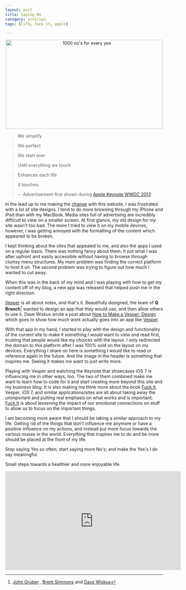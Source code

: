 ```yaml
---
layout: post
title: Saying No
category: articles
tags: [life, fuck it, apple]

---
```

<center><img src="http://farm6.staticflickr.com/5501/9109232387_d587177ba9.jpg" width="500" height="284" alt="1000 no's for every yes"></center>

> We simplify

> We perfect

> We start over

> Until everything we touch

> Enhances each life

> It touches. 

> -- Advertisement first shown during [Apple Keynote WWDC 2013](http://www.youtube.com/watch?v=SRmjUzcpLO0 "Apple Keynote WWDC 2013")

In the lead up to me making the [change](http://foursides.ca/post/a-potential-change "A Potential Change") with this website, I was frustrated with a lot of site designs. I tend to do more browsing through my iPhone and iPad than with my MacBook. Media sites full of advertising are incredibly difficult to view on a smaller screen. At first glance, my old design for my site wasn't too bad. The more I tried to view it on my mobile devices, however, I was getting annoyed with the formatting of the content which appeared to be broken. 

I kept thinking about the sites that appealed to me, and also the apps I used on a regular basis. There was nothing fancy about them. It put what I was after upfront and easily accessible without having to browse through clumsy menu structures. My main problem was finding the correct platform to host it on. The second problem was trying to figure out how much I wanted to cut away. 

When this was in the back of my mind and I was playing with how to get my content off of my blog, a new app was released that helped push me in the right direction. 

[Vesper][Vesper] is all about notes, and that's it. Beautifully designed, the team of **Q Branch**[^1] wanted to design an app that they would use, and then allow others to use it. Dave Wiskus wrote a post about 
[How to Make a Vesper: Design](http://vesperapp.co/blog/how-to-make-a-vesper/ "How to Make a Vesper: Design") which goes to show how much work actually goes into an app like [Vesper](http://click.linksynergy.com/fs-bin/stat?id=IfAPAqe/hTs&offerid=162397&type=3&subid=0&tmpid=1826&RD_PARM1=https%253A%252F%252Fitunes.apple.com%252Fca%252Fapp%252Fvesper%252Fid655895325%253Fmt%253D8%2526uo%253D4%2526partnerId%253D30 "Vesper"). 

With that app in my hand, I started to play with the design and functionality of the current site to make it something *I would* want to view and read first, trusting that people would like my choices with the layout. I only redirected the domain to this platform after I was 100% sold on the layout on my devices. Everything I share on here is something I would like to read or reference again in the future. And the image in the header is something that inspires me. Seeing it makes me want to just write more. 

Playing with Vesper and watching the Keynote that showcases iOS 7 is influencing me in other ways, too. The two of them combined make me want to learn how to code for it and start creating more beyond this site and my business blog. It is also making me think more about the book [Fuck It](http://www.amazon.com/gp/product/1401927599/ref=as_li_ss_tl?ie=UTF8&camp=1789&creative=390957&creativeASIN=1401927599&linkCode=as2&tag=four0b-20 "Fuck It"). Vesper, iOS 7, and similar applications/sites are all about taking away the unimportant and putting real emphasis on what works and is important; [Fuck It](http://www.amazon.com/gp/product/1401927599/ref=as_li_ss_tl?ie=UTF8&camp=1789&creative=390957&creativeASIN=1401927599&linkCode=as2&tag=four0b-20 "Fuck It") is about lessening the impact of our emotional connections on stuff to allow us to focus on the important things. 

I am becoming more aware that I should be taking a similar approach to my life. Getting rid of the things that don't influence me anymore or have a positive influence on my actions, and instead put more focus towards the various muses in the world. Everything that inspires me to do and be more should be placed at the front of my life. 

Stop saying Yes so often; start saying more No's; and make the Yes's I do say meaningful. 

Small steps towards a healthier and more enjoyable life.  

[^1]: [John Gruber](http://www.daringfireball.net "Daring Fireball")
, [Brent Simmons](http://www.inessential.com "Inessential") and [Dave Wiskus](http://betterelevation.com "Dave Wiskus")

<iframe width="560" height="315" src="http://www.youtube.com/embed/VpZmIiIXuZ0" frameborder="0" allowfullscreen></iframe>

[Vesper]: http://click.linksynergy.com/fs-bin/stat?id=IfAPAqe/hTs&offerid=162397&type=3&subid=0&tmpid=1826&RD_PARM1=https%253A%252F%252Fitunes.apple.com%252Fca%252Fapp%252Fvesper%252Fid655895325%253Fmt%253D8%2526uo%253D4%2526partnerId%253D30